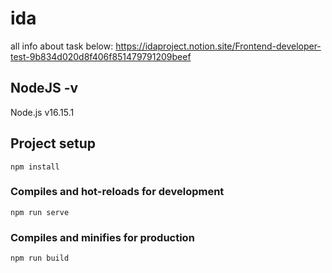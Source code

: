 # ida
all info about task below:
https://idaproject.notion.site/Frontend-developer-test-9b834d020d8f406f851479791209beef
## NodeJS -v
Node.js v16.15.1
## Project setup
```
npm install
```

### Compiles and hot-reloads for development
```
npm run serve
```

### Compiles and minifies for production
```
npm run build
